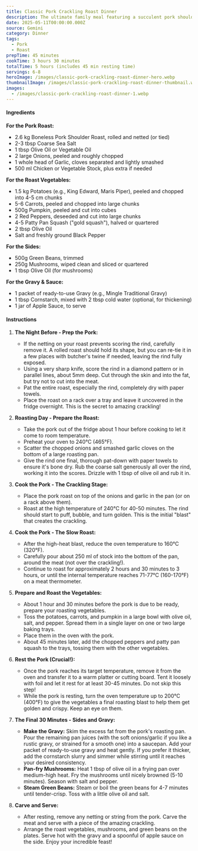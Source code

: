 ```yaml
---
title: Classic Pork Crackling Roast Dinner
description: The ultimate family meal featuring a succulent pork shoulder with perfect crispy crackling, surrounded by a medley of roasted vegetables, pan-fried mushrooms, and a rich, flavourful gravy. A true Sunday favourite.
date: 2025-05-11T00:00:00.000Z
source: Gemini
category: Dinner
tags:
  - Pork
  - Roast
prepTime: 45 minutes
cookTime: 3 hours 30 minutes
totalTime: 5 hours (includes 45 min resting time)
servings: 6-8
heroImage: /images/classic-pork-crackling-roast-dinner-hero.webp
thumbnailImage: /images/classic-pork-crackling-roast-dinner-thumbnail.webp
images:
  - /images/classic-pork-crackling-roast-dinner-1.webp
---
```


#### **Ingredients**

**For the Pork Roast:**

* 2.6 kg Boneless Pork Shoulder Roast, rolled and netted (or tied)
* 2-3 tbsp Coarse Sea Salt
* 1 tbsp Olive Oil or Vegetable Oil
* 2 large Onions, peeled and roughly chopped
* 1 whole head of Garlic, cloves separated and lightly smashed
* 500 ml Chicken or Vegetable Stock, plus extra if needed

**For the Roast Vegetables:**

* 1.5 kg Potatoes (e.g., King Edward, Maris Piper), peeled and chopped into 4-5 cm chunks
* 5-6 Carrots, peeled and chopped into large chunks
* 500g Pumpkin, peeled and cut into cubes
* 2 Red Peppers, deseeded and cut into large chunks
* 4-5 Patty Pan Squash ("gold squash"), halved or quartered
* 2 tbsp Olive Oil
* Salt and freshly ground Black Pepper

**For the Sides:**

* 500g Green Beans, trimmed
* 250g Mushrooms, wiped clean and sliced or quartered
* 1 tbsp Olive Oil (for mushrooms)

**For the Gravy & Sauce:**

* 1 packet of ready-to-use Gravy (e.g., Mingle Traditional Gravy)
* 1 tbsp Cornstarch, mixed with 2 tbsp cold water (optional, for thickening)
* 1 jar of Apple Sauce, to serve

#### **Instructions**

1. **The Night Before - Prep the Pork:**
   * If the netting on your roast prevents scoring the rind, carefully remove it. A rolled roast should hold its shape, but you can re-tie it in a few places with butcher's twine if needed, leaving the rind fully exposed.
   * Using a very sharp knife, score the rind in a diamond pattern or in parallel lines, about 5mm deep. Cut through the skin and into the fat, but try not to cut into the meat.
   * Pat the entire roast, especially the rind, completely dry with paper towels.
   * Place the roast on a rack over a tray and leave it uncovered in the fridge overnight. This is the secret to amazing crackling!

2. **Roasting Day - Prepare the Roast:**
   * Take the pork out of the fridge about 1 hour before cooking to let it come to room temperature.
   * Preheat your oven to 240°C (465°F).
   * Scatter the chopped onions and smashed garlic cloves on the bottom of a large roasting pan.
   * Give the rind one final, thorough pat-down with paper towels to ensure it's bone dry. Rub the coarse salt generously all over the rind, working it into the scores. Drizzle with 1 tbsp of olive oil and rub it in.

3. **Cook the Pork - The Crackling Stage:**
   * Place the pork roast on top of the onions and garlic in the pan (or on a rack above them).
   * Roast at the high temperature of 240°C for 40-50 minutes. The rind should start to puff, bubble, and turn golden. This is the initial "blast" that creates the crackling.

4. **Cook the Pork - The Slow Roast:**
   * After the high-heat blast, reduce the oven temperature to 160°C (320°F).
   * Carefully pour about 250 ml of stock into the bottom of the pan, around the meat (not over the crackling!).
   * Continue to roast for approximately 2 hours and 30 minutes to 3 hours, or until the internal temperature reaches 71-77°C (160-170°F) on a meat thermometer.

5. **Prepare and Roast the Vegetables:**
   * About 1 hour and 30 minutes before the pork is due to be ready, prepare your roasting vegetables.
   * Toss the potatoes, carrots, and pumpkin in a large bowl with olive oil, salt, and pepper. Spread them in a single layer on one or two large baking trays.
   * Place them in the oven with the pork.
   * About 45 minutes later, add the chopped peppers and patty pan squash to the trays, tossing them with the other vegetables.

6. **Rest the Pork (Crucial!):**
   * Once the pork reaches its target temperature, remove it from the oven and transfer it to a warm platter or cutting board. Tent it loosely with foil and let it rest for at least 30-45 minutes. Do not skip this step!
   * While the pork is resting, turn the oven temperature up to 200°C (400°F) to give the vegetables a final roasting blast to help them get golden and crispy. Keep an eye on them.

7. **The Final 30 Minutes - Sides and Gravy:**
   * **Make the Gravy:** Skim the excess fat from the pork's roasting pan. Pour the remaining pan juices (with the soft onions/garlic if you like a rustic gravy, or strained for a smooth one) into a saucepan. Add your packet of ready-to-use gravy and heat gently. If you prefer it thicker, add the cornstarch slurry and simmer while stirring until it reaches your desired consistency.
   * **Pan-fry Mushrooms:** Heat 1 tbsp of olive oil in a frying pan over medium-high heat. Fry the mushrooms until nicely browned (5-10 minutes). Season with salt and pepper.
   * **Steam Green Beans:** Steam or boil the green beans for 4-7 minutes until tender-crisp. Toss with a little olive oil and salt.

8. **Carve and Serve:**
   * After resting, remove any netting or string from the pork. Carve the meat and serve with a piece of the amazing crackling.
   * Arrange the roast vegetables, mushrooms, and green beans on the plates. Serve hot with the gravy and a spoonful of apple sauce on the side. Enjoy your incredible feast!